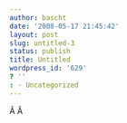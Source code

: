 ```yaml
---
author: bascht
date: '2008-05-17 21:45:42'
layout: post
slug: untitled-3
status: publish
title: Untitled
wordpress_id: '629'
? ''
: - Uncategorized
---
```


Â Â


